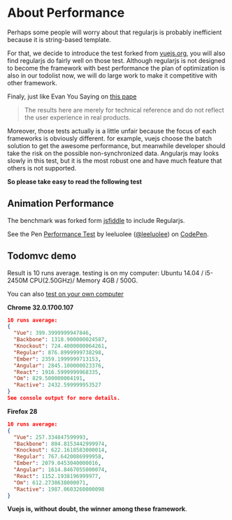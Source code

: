 # About  Performance 


Perhaps some people will worry about that regularjs is probably inefficient because it is string-based template. 

For that, we decide to introduce the test forked from [vuejs.org](vuejs.org), you will also find regularjs do fairly well on those test. Although regularjs is not designed to become the framework with best performance the plan of optimization  is also in our todolist now, we will do large work to make it competitive with other framework.

Finaly, just like Evan You Saying on [this pape](http://vuejs.org/perf/index.html)
>  The results here are merely for technical reference and do not reflect the user experience in real products.

Moreover, those tests actually is a little unfair because the focus of each frameworks is obviously different. for example, vuejs choose the batch solution to get the awesome performance, but meanwhile  developer should take the risk on the possible non-synchronized data. Angularjs may looks slowly in this test, but it is the most robust one and have much feature that others is not supported. 

__So please take easy to read the following test__

## Animation Performance

The benchmark was forked form [jsfiddle](http://jsfiddle.net/rich_harris/R9HRM/) to include Regularjs. 

<p data-height="400" data-theme-id="480" data-slug-hash="gDnxq" data-default-tab="result" class='codepen'>See the Pen <a href='http://codepen.io/leeluolee/pen/gDnxq/'>Performance Test</a> by leeluolee (<a href='http://codepen.io/leeluolee'>@leeluolee</a>) on <a href='http://codepen.io'>CodePen</a>.</p>


## Todomvc demo

Result is 10 runs average. testing is on my computer: Ubuntu 14.04 / i5-2450M CPU(2.50GHz)/ Memory 4GB / 500G.

You can also [test on your own computer](/perf/todomvc-benchmark/index.html)

__Chrome 32.0.1700.107__

```json
10 runs average:
{
  "Vue": 399.3999999947846,
  "Backbone": 1318.900000024587,
  "Knockout": 724.4000000064261,
  "Regular": 876.8999999738298,
  "Ember": 2359.1999999713153,
  "Angular": 2845.100000023376,
  "React": 1916.5999999968335,
  "Om": 829.500000004191,
  "Ractive": 2432.599999953527
}
See console output for more details.
```


__Firefox 28__

```json
10 runs average:
{
  "Vue": 257.334847599993,
  "Backbone": 804.8153442999974,
  "Knockout": 622.1618583000014,
  "Regular": 767.6420086999958,
  "Ember": 2079.0453040000016,
  "Angular": 1614.8467055000074,
  "React": 1152.1938196999977,
  "Om": 612.2738638000071,
  "Ractive": 1987.0603260000098
}
```


__Vuejs is, without doubt, the winner among these framework__.



